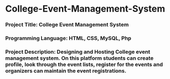 # College-Event-Management-System
### Project Title: College Event Management System 
### Programming Language: HTML, CSS, MySQL, Php 
### Project Description: Designing and Hosting College event management system. On this platform students can create profile, look through the event lists, register for the events and organizers can maintain the event registrations. 

